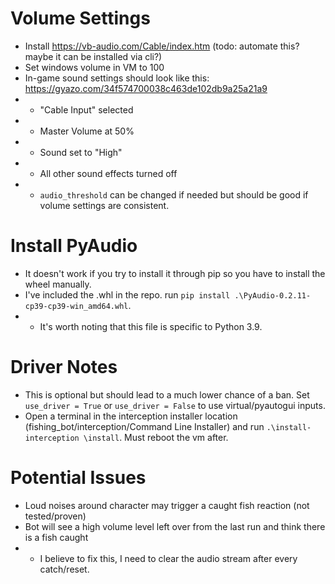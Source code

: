 # Volume Settings
*  Install https://vb-audio.com/Cable/index.htm (todo: automate this? maybe it can be installed via cli?)
*  Set windows volume in VM to 100
*  In-game sound settings should look like this: https://gyazo.com/34f574700038c463de102db9a25a21a9
* *  "Cable Input" selected
* *  Master Volume at 50%
* *  Sound set to "High"
* *  All other sound effects turned off
* *  `audio_threshold` can be changed if needed but should be good if volume settings are consistent.

# Install PyAudio
* It doesn't work if you try to install it through pip so you have to install the wheel manually.
* I've included the .whl in the repo. run `pip install .\PyAudio-0.2.11-cp39-cp39-win_amd64.whl`.
* * It's worth noting that this file is specific to Python 3.9.


# Driver Notes
*  This is optional but should lead to a much lower chance of a ban. Set `use_driver = True` or `use_driver = False` to use virtual/pyautogui inputs.
*  Open a terminal in the interception installer location (fishing_bot/interception/Command Line Installer) and run `.\install-interception \install`. Must reboot the vm after.

# Potential Issues
* Loud noises around character may trigger a caught fish reaction (not tested/proven)
* Bot will see a high volume level left over from the last run and think there is a fish caught
* * I believe to fix this, I need to clear the audio stream after every catch/reset.
